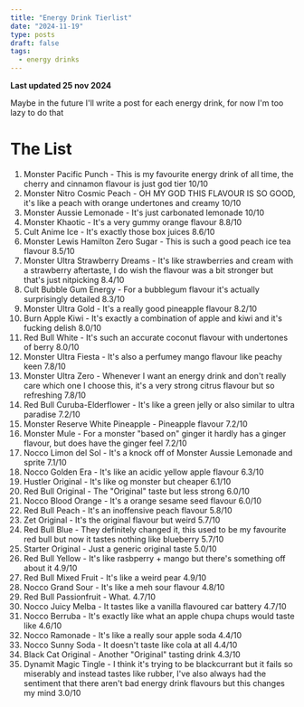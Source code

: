 ```yaml
---
title: "Energy Drink Tierlist"
date: "2024-11-19"
type: posts
draft: false
tags:
  - energy drinks
---
```


**Last updated 25 nov 2024**

Maybe in the future I'll write a post for each energy drink, for now I'm too lazy to do that

<!--more-->

# The List
1. Monster Pacific Punch - This is my favourite energy drink of all time, the cherry and cinnamon flavour is just god tier 10/10
2. Monster Nitro Cosmic Peach - OH MY GOD THIS FLAVOUR IS SO GOOD, it's like a peach with orange undertones and creamy 10/10
3. Monster Aussie Lemonade - It's just carbonated lemonade 10/10
4. Monster Khaotic - It's a very gummy orange flavour 8.8/10
5. Cult Anime Ice - It's exactly those box juices 8.6/10
6. Monster Lewis Hamilton Zero Sugar - This is such a good peach ice tea flavour 8.5/10
7. Monster Ultra Strawberry Dreams - It's like strawberries and cream with a strawberry aftertaste, I do wish the flavour was a bit stronger but that's just nitpicking 8.4/10
8. Cult Bubble Gum Energy - For a bubblegum flavour it's actually surprisingly detailed 8.3/10
9. Monster Ultra Gold - It's a really good pineapple flavour 8.2/10
10. Burn Apple Kiwi - It's exactly a combination of apple and kiwi and it's fucking delish 8.0/10
11. Red Bull White - It's such an accurate coconut flavour with undertones of berry 8.0/10
12. Monster Ultra Fiesta - It's also a perfumey mango flavour like peachy keen 7.8/10
13. Monster Ultra Zero - Whenever I want an energy drink and don't really care which one I choose this, it's a very strong citrus flavour but so refreshing 7.8/10
14. Red Bull Curuba-Elderflower - It's like a green jelly or also similar to ultra paradise 7.2/10
15. Monster Reserve White Pineapple - Pineapple flavour 7.2/10
16. Monster Mule - For a monster "based on" ginger it hardly has a ginger flavour, but does have the ginger feel 7.2/10
17. Nocco Limon del Sol - It's a knock off of Monster Aussie Lemonade and sprite 7.1/10
18. Nocco Golden Era - It's like an acidic yellow apple flavour 6.3/10
19. Hustler Original - It's like og monster but cheaper 6.1/10
20. Red Bull Original - The "Original" taste but less strong 6.0/10
21. Nocco Blood Orange - It's a orange sesame seed flavour 6.0/10
22. Red Bull Peach - It's an inoffensive peach flavour 5.8/10
23. Zet Original - It's the original flavour but weird 5.7/10
24. Red Bull Blue - They definitely changed it, this used to be my favourite red bull but now it tastes nothing like blueberry 5.7/10
25. Starter Original - Just a generic original taste 5.0/10
26. Red Bull Yellow - It's like rasbperry + mango but there's something off about it 4.9/10
27. Red Bull Mixed Fruit - It's like a weird pear 4.9/10
28. Nocco Grand Sour - It's like a meh sour flavour 4.8/10
29. Red Bull Passionfruit - What. 4.7/10
30. Nocco Juicy Melba - It tastes like a vanilla flavoured car battery 4.7/10
31. Nocco Berruba - It's exactly like what an apple chupa chups would taste like 4.6/10
32. Nocco Ramonade - It's like a really sour apple soda 4.4/10
33. Nocco Sunny Soda - It doesn't taste like cola at all 4.4/10
34. Black Cat Original - Another "Original" tasting drink 4.3/10
35. Dynamit Magic Tingle - I think it's trying to be blackcurrant but it fails so miserably and instead tastes like rubber, I've also always had the sentiment that there aren't bad energy drink flavours but this changes my mind 3.0/10
